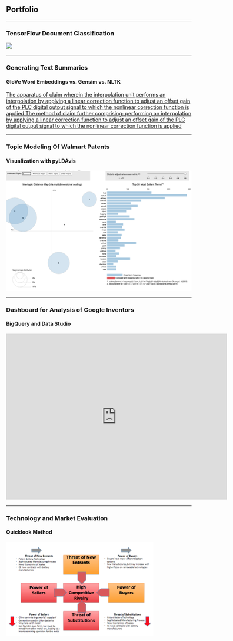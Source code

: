 ## Portfolio

---

### TensorFlow Document Classification 

[<img width="400" src="https://camo.githubusercontent.com/6fcdfccf42e020d1557ca8907b610375236b6e2b/687474703a2f2f7777772e69707761746368646f672e636f6d2f77702d636f6e74656e742f75706c6f6164732f323031352f31322f4669677572652d312e6a7067"/>](https://colab.research.google.com/drive/1DjOyXyjUF_6kCuTWkow8EMvSiNtD5BIH)


---
<!--
[Project 2 Title](/pdf/sample_presentation.pdf)
<img src="images/dummy_thumbnail.jpg?raw=true"/>
<!--
---
[Project 3 Title](http://example.com/)
<img src="images/dummy_thumbnail.jpg?raw=true"/>
<!--
---
-->

### Generating Text Summaries
#### GloVe Word Embeddings vs. Gensim vs. NLTK

[The apparatus of  claim  wherein the interpolation unit performs an interpolation by applying a linear correction function to adjust an offset gain of the PLC digital output signal to which the nonlinear correction function is applied
The method of  claim  further comprising: performing an interpolation by applying a linear correction function to adjust an offset gain of the PLC digital output signal to which the nonlinear correction function is applied](https://colab.research.google.com/drive/1WG2itMOl97yZULr6PzDGe_irq55Q0QHE)

---

### Topic Modeling Of Walmart Patents
#### Visualization with pyLDAvis

[<img src="images/topic_modeling_visualized.png?raw=true"/>](https://colab.research.google.com/github/rcmckee/Topic-Modeling-Gensim-LDA-pyLDAvis/blob/master/walmart_research_checkpoint.ipynb)

---

### Dashboard for Analysis of Google Inventors
#### BigQuery and Data Studio

<iframe width="600" height="450" src="https://datastudio.google.com/embed/reporting/10AVAc9GpY26ms-XOYAqm6geY7uxrLjDI/page/pW4s" frameborder="0" style="border:0" allowfullscreen></iframe>

---

### Technology and Market Evaluation
#### Quicklook Method

[<img width="400" src="images/porters_5_forces.png?raw=true"/>](/pdf/quicklook_report.pdf)
<!--
- [Project 1 Title](http://example.com/)
- [Project 2 Title](http://example.com/)
- [Project 3 Title](http://example.com/)
- [Project 4 Title](http://example.com/)
- [Project 5 Title](http://example.com/)
-->





<!--
<p style="font-size:11px">Page template forked from <a href="https://github.com/evanca/quick-portfolio">evanca</a></p>
-->
<!-- Remove above link if you don't want to attibute -->
